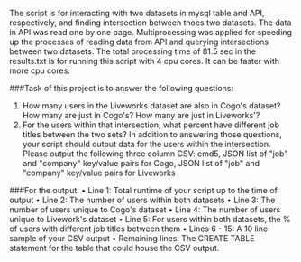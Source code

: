 

The script is for interacting with two datasets in mysql table and API, respectively, and finding intersection between thoes two datasets. The data in API was read one by one page. Multiprocessing was applied for speeding up the processes of reading data from API and querying intersections between two datasets.  The total processing time of 81.5 sec in the results.txt is for running this script with 4 cpu cores. It can be faster with more cpu cores. 

###Task of this project is to answer the following questions:
1.	How many users in the Liveworks dataset are also in Cogo's dataset? How many are just in Cogo's? How many are just in Liveworks'?
2.	For the users within that intersection, what percent have different job titles between the two sets?
In addition to answering those questions, your script should output data for the users within the intersection. Please output the following three column CSV:
emd5, JSON list of "job" and "company" key/value pairs for Cogo, JSON list of "job" and "company" key/value pairs for Liveworks

###For the output: 
•	Line 1: Total runtime of your script up to the time of output
•	Line 2: The number of users within both datasets
•	Line 3: The number of users unique to Cogo's dataset
•	Line 4: The number of users unique to Livework's dataset
•	Line 5: For users within both datasets, the % of users with different job titles between them
•	Lines 6 - 15: A 10 line sample of your CSV output
•	Remaining lines: The CREATE TABLE statement for the table that could house the CSV output.

